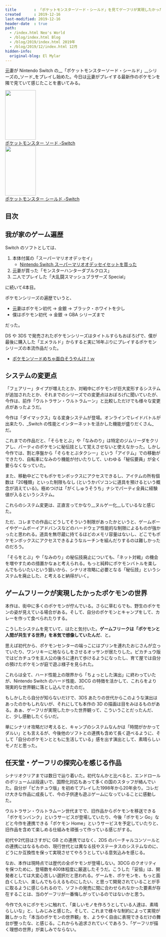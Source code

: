 ```yaml
---
title        : 「ポケットモンスターソード・シールド」を見てゲーフリが実現したかったことを感じた
created      : 2019-12-16
last-modified: 2019-12-16
header-date  : true
path:
  - /index.html Neo's World
  - /blog/index.html Blog
  - /blog/2019/index.html 2019年
  - /blog/2019/12/index.html 12月
hidden-info:
  original-blog: El Mylar
---
```


<ins datetime="2021-03-26T00:00Z">元</ins>妻が Nintendo Switch の__「ポケットモンスターソード・シールド」__シリーズの_ソード_をプレイし始めた。今日は<ins datetime="2021-03-26T00:00Z">元</ins>妻がプレイする最新作のポケモンを隣で見ていて感じたことを書いてみる。

<div class="ad-amazon">
  <div class="ad-amazon-image">
    <a href="https://www.amazon.co.jp/dp/B07V3KK93X?tag=neos21-22&amp;linkCode=osi&amp;th=1&amp;psc=1">
      <img src="https://m.media-amazon.com/images/I/51fKzkhHtiL._SL160_.jpg" width="99" height="160">
    </a>
  </div>
  <div class="ad-amazon-info">
    <div class="ad-amazon-title">
      <a href="https://www.amazon.co.jp/dp/B07V3KK93X?tag=neos21-22&amp;linkCode=osi&amp;th=1&amp;psc=1">ポケットモンスター ソード -Switch</a>
    </div>
  </div>
</div>

<div class="ad-amazon">
  <div class="ad-amazon-image">
    <a href="https://www.amazon.co.jp/dp/B07V6QMYCK?tag=neos21-22&amp;linkCode=osi&amp;th=1&amp;psc=1">
      <img src="https://m.media-amazon.com/images/I/51g3JOrmUEL._SL160_.jpg" width="99" height="160">
    </a>
  </div>
  <div class="ad-amazon-info">
    <div class="ad-amazon-title">
      <a href="https://www.amazon.co.jp/dp/B07V6QMYCK?tag=neos21-22&amp;linkCode=osi&amp;th=1&amp;psc=1">ポケットモンスター シールド -Switch</a>
    </div>
  </div>
</div>

## 目次

## 我が家のゲーム遍歴

Switch のソフトとしては、

1. 本体付属の「スーパーマリオオデッセイ」
    - [Nintendo Switch スーパーマリオオデッセイセットを買った](/blog/2017/10/30-01.html)
2. <ins datetime="2021-03-26T00:00Z">元</ins>妻が買った「モンスターハンターダブルクロス」
3. 二人でプレイした「大乱闘スマッシュブラザーズ Special」

に続いて4本目。

ポケモンシリーズの遍歴でいうと、

- <ins datetime="2021-03-26T00:00Z">元</ins>妻はポケモン初代 → 金銀 → ブラック・ホワイトを少し
- 僕はポケモン初代 → 金銀 → GBA シリーズまで

だった。

DS や 3DS で発売されたポケモンシリーズはタイトルすらもおぼろげで、僕が最後に購入した「エメラルド」からすると実に16年ぶりにプレイするポケモンシリーズの本流作品だった。

- [ポケモンソードめちゃ面白そうやんけ！ｗ](https://www.instagram.com/p/B5qDwjWJzoh/)

## システムの変更点

「フェアリー」タイプが増えたとか、対戦中にポケモンが巨大変形するシステムが追加されたとか、それまでのシリーズでの変更点はおぼろげに聞いていたが、今作は、前作「ウルトラサン・ウルトラムーン」と比較しただけでも様々な変更点があったようだ。

今作は「ダイマックス」なる変身システムが登場。オンラインでレイドバトルが出来たり、_Switch の性能とインターネットを活かした機能が盛りだくさん_だ。

これまでの作品だと、「そらをとぶ」や「なみのり」は特定のジムリーダをクリアし、パーティのポケモンに秘伝技として覚えさせないと使えなかった。しかし今作では、割と序盤から「そらをとぶタクシー」という「アイテム」での移動ができたり、自転車になみのり機能が付いたりして、いわゆる「秘伝要員」が全く要らなくなっていた。

また、移動中どこでもポケモンボックスにアクセスできるし、アイテムの所有個数は「20種類」といった制限もなし (というかパソコンに道具を預けるという概念が消えている)。極めつけは「がくしゅうそうち」ナシでパーティ全員に経験値が入るというシステム。

これらのシステム変更は、正直言ってかなり__ヌルゲー化__しているなと感じた。

ただ、コレまでの作品にどうしてそういう制限があったかというと、ゲームボーイやゲームボーイアドバンスなどのハードウェア性能的な制限によるものが強かったと思われる。道具を無尽蔵に持てるほどのメモリ容量はないし、どこでもポケモンボックスにアクセスできるようなルーチンを組んだりするのは難しかったのだろう。

「そらをとぶ」や「なみのり」の秘伝技廃止についても、「ネット対戦」の機会を増やすための措置かなぁと考えられる。もっと純粋にポケモンバトルを楽しんでもらいたいという狙いから、シナリオ攻略に必要となる「秘伝技」というシステムを廃止した、と考えると納得がいく。

## ゲームフリークが実現したかったポケモンの世界

本作は、街中に多くのポケモンが佇んでいる。さらに草むらでも、野生のポケモンの姿が見えている場合がある。そして、自分のポケモンとキャンプをして、カレーを作って食べられたりする。

こうしたシステムを見ていて、はたと気付いた。__ゲームフリークは「ポケモンと人間が共生する世界」を本気で想像していたんだ__、と。

思えば初代から、ポケモンセンターの端っこにはプリンを連れたおじさんが立っていたり、ワンリキーに地ならしをさせるオッサンが居たりした。ピカチュウ版ではピカチュウを主人公の後ろに連れて歩けるようになったし、育て屋では自分の預けたポケモンが庭で遊ぶ様子を見られた。

これらは全て、ハード性能上の限界から「ちょっとした演出」に終わっていたが、Nintendo Switch のハード性能、3DCG の特徴を活かして、これらをより現実的な世界観に落とし込んできたのだ。

もしかしたら自分が知らないだけで、3DS あたりの世代からこのような演出はあったのかもしれないが、それにしても本作の 3D の描画は目をみはるものがある。あぁ、ゲーフリが実現したかった世界観って、こういうことだったんだ、と、少し感動したくらいだ。

単にシナリオ攻略だけ考えると、キャンプのシステムなんかは「時間がかかってダルい」とも言えるが、今後他のソフトとの連携も含めて長く遊べるように、そして「自分のポケモンとともに生活している」感を出す演出として、素晴らしいモノだと思った。

## 任天堂・ゲーフリの探究心を感じる作品

シナリオクリアまでは数日で辿り着いた。初代なんかと比べると、エンドロールのボリュームは段違いで、国際化対応もあって多くの国のスタッフが絡んでいた。自分が「ピカチュウ版」を初めてプレイした1998年から20年余り。コレだけ大きな作品に成長して、今の子供達も遊ぶゲームになっていることに感動した。

ウルトラサン・ウルトラムーン世代までで、旧作品からポケモンを移送できる「ポケモンバンク」というサービスが登場していたり、今後「ポケモン Go」などと今作を連携できる「ポケモン Home」というサービスを予定していたりと、旧作品を含めて楽しめる仕組みを頑張って作っている感じがする。

初代や2代目はさすがに GB との連携ではなく、2DS のバーチャルコンソールとの連携にはなるものの、現行世代とは異なる技やステータスのシステムなのに、どうにか互換性を保って実現させてやろうとしている意気込みを感じる。

なお、本作は現時点では歴代の全ポケモンが登場しない。3DCG のクオリティを保つために、登場数を400体程度に厳選したそうだ。こうした「妥協」は、開発者としては大変心苦しい選択だと思われる。ゲームを、ポケモンを、もっと面白くしたい、楽しんでもらえるものにしたい、と思って開発されていることが手に取るように感じられるので、ソフトの発売に間に合わせられなかった要素が存在することは、当のゲーフリが一番悔しがっているのではないかと思う。

今作で久々にポケモンに触れて、「楽しいモノを作ろうとしている人達は、素晴らしいな」と、しみじみと感じた。そして、これまで様々な制約によって実現が難しかった「本当のポケモンの世界観」を、ようやく自由に表現できるだけの舞台が整ったな、と感じる。これからも追求されていくであろう、「ゲーフリが描く理想の世界」が楽しみでならない。
